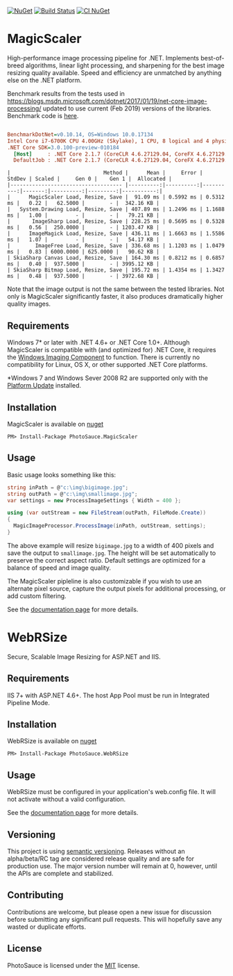 [![NuGet](https://buildstats.info/nuget/PhotoSauce.MagicScaler)](https://www.nuget.org/packages/PhotoSauce.MagicScaler/) [![Build Status](https://dev.azure.com/saucecontrol/PhotoSauce/_apis/build/status/saucecontrol.PhotoSauce?branchName=master)](https://dev.azure.com/saucecontrol/PhotoSauce/_build/latest?definitionId=1&branchName=master) [![CI NuGet](https://img.shields.io/badge/nuget-CI%20builds-4da2db?logo=azure-devops)](https://dev.azure.com/saucecontrol/PhotoSauce/_packaging?_a=feed&feed=photosauce_ci)

MagicScaler
===========

High-performance image processing pipeline for .NET.  Implements best-of-breed algorithms, linear light processing, and sharpening for the best image resizing quality available.  Speed and efficiency are unmatched by anything else on the .NET platform.

Benchmark results from the tests used in https://blogs.msdn.microsoft.com/dotnet/2017/01/19/net-core-image-processing/ updated to use current (Feb 2019) versions of the libraries.  Benchmark code is [here](https://github.com/saucecontrol/core-imaging-playground).

``` ini

BenchmarkDotNet=v0.10.14, OS=Windows 10.0.17134
Intel Core i7-6700K CPU 4.00GHz (Skylake), 1 CPU, 8 logical and 4 physical cores
.NET Core SDK=3.0.100-preview-010184
  [Host]     : .NET Core 2.1.7 (CoreCLR 4.6.27129.04, CoreFX 4.6.27129.04), 64bit RyuJIT
  DefaultJob : .NET Core 2.1.7 (CoreCLR 4.6.27129.04, CoreFX 4.6.27129.04), 64bit RyuJIT


```

```
|                              Method |      Mean |     Error |    StdDev | Scaled |     Gen 0 |    Gen 1 |  Allocated |
|------------------------------------ |----------:|----------:|----------:|-------:|----------:|---------:|-----------:|
|      MagicScaler Load, Resize, Save |  91.09 ms | 0.5992 ms | 0.5312 ms |   0.22 |   62.5000 |        - |  342.16 KB |
|   System.Drawing Load, Resize, Save | 407.89 ms | 1.2496 ms | 1.1688 ms |   1.00 |         - |        - |   79.21 KB |
|       ImageSharp Load, Resize, Save | 228.25 ms | 0.5695 ms | 0.5328 ms |   0.56 |  250.0000 |        - | 1203.47 KB |
|      ImageMagick Load, Resize, Save | 436.11 ms | 1.6663 ms | 1.5586 ms |   1.07 |         - |        - |   54.17 KB |
|        ImageFree Load, Resize, Save | 336.68 ms | 1.1203 ms | 1.0479 ms |   0.83 | 6000.0000 | 625.0000 |   90.62 KB |
| SkiaSharp Canvas Load, Resize, Save | 164.30 ms | 0.8212 ms | 0.6857 ms |   0.40 |  937.5000 |        - | 3995.12 KB |
| SkiaSharp Bitmap Load, Resize, Save | 195.72 ms | 1.4354 ms | 1.3427 ms |   0.48 |  937.5000 |        - | 3972.68 KB |
```

Note that the image output is not the same between the tested libraries.  Not only is MagicScaler significantly faster, it also produces dramatically higher quality images.

Requirements
------------

Windows 7* or later with .NET 4.6+ or .NET Core 1.0+.  Although MagicScaler is compatible with (and optimized for) .NET Core, it requires the [Windows Imaging Component](https://docs.microsoft.com/en-us/windows/desktop/wic/-wic-about-windows-imaging-codec) to function.  There is currently no compatibility for Linux, OS X, or other supported .NET Core platforms.

*Windows 7 and Windows Sever 2008 R2 are supported only with the [Platform Update](https://support.microsoft.com/en-us/kb/2670838) installed.

Installation
------------

MagicScaler is available on [nuget](http://www.nuget.org/packages/PhotoSauce.MagicScaler/)

```
PM> Install-Package PhotoSauce.MagicScaler
```

Usage
-----

Basic usage looks something like this:

```C#
string inPath = @"c:\img\bigimage.jpg";
string outPath = @"c:\img\smallimage.jpg";
var settings = new ProcessImageSettings { Width = 400 };

using (var outStream = new FileStream(outPath, FileMode.Create))
{
  MagicImageProcessor.ProcessImage(inPath, outStream, settings);
}
``` 

The above example will resize `bigimage.jpg` to a width of 400 pixels and save the output to	 `smallimage.jpg`.  The height will be set automatically to preserve the correct aspect ratio.  Default settings are optimized for a balance of speed and image quality.

The MagicScaler pipleline is also customizable if you wish to use an alternate pixel source, capture the output pixels for additional processing, or add custom filtering.

See the [documentation page](doc/main.md) for more details.


WebRSize
========

Secure, Scalable Image Resizing for ASP.NET and IIS.

Requirements
------------

IIS 7+ with ASP.NET 4.6+.  The host App Pool must be run in Integrated Pipeline Mode.

Installation
------------

WebRSize is available on [nuget](http://www.nuget.org/packages/PhotoSauce.WebRSize/)

```
PM> Install-Package PhotoSauce.WebRSize
```

Usage
-----

WebRSize must be configured in your application's web.config file.  It will not activate without a valid configuration.

See the [documentation page](doc/web.md) for more details.


Versioning
----------

This project is using [semantic versioning](http://semver.org/).  Releases without an alpha/beta/RC tag are considered release quality and are safe for production use. The major version number will remain at 0, however, until the APIs are complete and stabilized.

Contributing
------------

Contributions are welcome, but please open a new issue for discussion before submitting any significant pull requests.  This will hopefully save any wasted or duplicate efforts.

License
-------

PhotoSauce is licensed under the [MIT](license) license.

